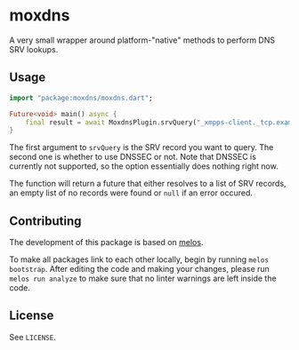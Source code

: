 # moxdns

A very small wrapper around platform-"native" methods to perform
DNS SRV lookups.

## Usage

```dart
import "package:moxdns/moxdns.dart";

Future<void> main() async {
	final result = await MoxdnsPlugin.srvQuery("_xmpps-client._tcp.example.server", false);
}
```

The first argument to `srvQuery` is the SRV record you want to query. The second one is
whether to use DNSSEC or not. Note that DNSSEC is currently not supported, so the option
essentially does nothing right now.

The function will return a future that either resolves to a list of SRV records, an empty
list of no records were found or `null` if an error occured.

## Contributing

The development of this package is based on [melos](https://pub.dev/packages/melos).

To make all packages link to each other locally, begin by running `melos bootstrap`. After editing
the code and making your changes, please run `melos run analyze` to make sure that no linter warnings
are left inside the code.

## License

See `LICENSE`.
